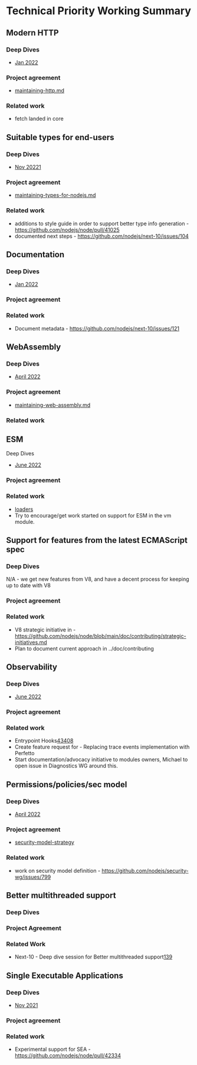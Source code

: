 # Technical Priority Working Summary
## Modern HTTP 
### Deep Dives
* [Jan 2022](https://github.com/nodejs/next-10/blob/main/meetings/summit-jan-2022.md)

### Project agreement
* [maintaining-http.md](https://github.com/nodejs/node/blob/main/doc/contributing/maintaining-http.md)

### Related work
* fetch landed in core

## Suitable types for end-users
### Deep Dives
* [Nov 20221](https://github.com/nodejs/next-10/blob/main/meetings/summit-nov-2021.md)

### Project agreement
* [maintaining-types-for-nodejs.md](https://github.com/nodejs/node/blob/main/doc/contributing/maintaining-types-for-nodejs.md)

### Related work
* additions to style guide in order to support better type info generation - https://github.com/nodejs/node/pull/41025
* documented next steps - https://github.com/nodejs/next-10/issues/104

## Documentation
### Deep Dives
* [Jan 2022](https://github.com/nodejs/next-10/blob/main/meetings/summit-jan-2022.md)

### Project agreement

### Related work
* Document metadata - https://github.com/nodejs/next-10/issues/121

## WebAssembly
### Deep Dives
* [April 2022](https://github.com/nodejs/next-10/blob/main/meetings/summit-apr-2022.md)

### Project agreement
* [maintaining-web-assembly.md](https://github.com/nodejs/node/blob/main/doc/contributing/maintaining-web-assembly.md)

### Related work

## ESM
Deep Dives
* [June 2022](https://github.com/nodejs/next-10/blob/main/meetings/summit-jun-2022.md)

### Project agreement

### Related work
* [loaders](https://github.com/nodejs/loaders)
* Try to encourage/get work started on support for ESM in the vm module.

## Support for features from the latest ECMAScript spec
### Deep Dives
N/A - we get new features from V8, and have a decent process for keeping up to date with V8
### Project agreement
### Related work
* V8 strategic initiative in - https://github.com/nodejs/node/blob/main/doc/contributing/strategic-initiatives.md
* Plan to document current approach in ../doc/contributing

## Observability
### Deep Dives
* [June 2022](https://github.com/nodejs/next-10/blob/main/meetings/summit-jun-2022.md)

### Project agreement
### Related work
* Entrypoint Hooks[43408](https://github.com/nodejs/node/issues/43408)
* Create feature request for - Replacing trace events implementation with Perfetto
* Start documentation/advocacy initiative to modules owners, Michael to open issue in Diagnostics WG around this.

## Permissions/policies/sec model
### Deep Dives
* [April 2022](https://github.com/nodejs/next-10/blob/main/meetings/summit-apr-2022.md)

### Project agreement
* [security-model-strategy](https://github.com/nodejs/node/blob/main/doc/contributing/security-model-strategy.md)

### Related work
* work on security model definition - https://github.com/nodejs/security-wg/issues/799

## Better multithreaded support

### Deep Dives
### Project Agreement
### Related Work
* Next-10 - Deep dive session for Better multithreaded support[139](https://github.com/nodejs/next-10/issues/139)

## Single Executable Applications

### Deep Dives
* [Nov 2021](https://github.com/nodejs/next-10/blob/main/meetings/summit-nov-2021.md)

### Project agreement

### Related work

* Experimental support for SEA - https://github.com/nodejs/node/pull/42334


